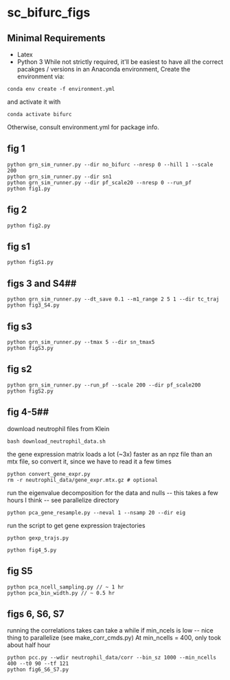 # sc_bifurc_figs

## Minimal Requirements ##
- Latex
- Python 3
While not strictly required, it'll be easiest to have all the correct pacakges / versions in an Anaconda environment,
Create the environment via:
```
conda env create -f environment.yml
```
and activate it with 
```
conda activate bifurc
```
Otherwise, consult environment.yml for package info.


## fig 1 ##
```
python grn_sim_runner.py --dir no_bifurc --nresp 0 --hill 1 --scale 200
python grn_sim_runner.py --dir sn1
python grn_sim_runner.py --dir pf_scale20 --nresp 0 --run_pf
python fig1.py
```
## fig 2 ##
```
python fig2.py
```
## fig s1 ##
```
python figS1.py
```
## figs 3 and S4##
```
python grn_sim_runner.py --dt_save 0.1 --m1_range 2 5 1 --dir tc_traj
python fig3_S4.py
```

## fig s3 ##
```
python grn_sim_runner.py --tmax 5 --dir sn_tmax5
python figS3.py
```

## fig s2 ##
```
python grn_sim_runner.py --run_pf --scale 200 --dir pf_scale200
python figS2.py
```

## fig 4-5##
download neutrophil files from Klein
```
bash download_neutrophil_data.sh
```

the gene expression matrix loads a lot (~3x) faster as an npz file than an mtx file, so convert it, since we have to read it a few times
```
python convert_gene_expr.py
rm -r neutrophil_data/gene_expr.mtx.gz # optional
```

run the eigenvalue decomposition for the data and nulls -- this takes a few hours I think -- see parallelize directory
```
python pca_gene_resample.py --neval 1 --nsamp 20 --dir eig
```
run the script to get gene expression trajectories
```
python gexp_trajs.py
```

```
python fig4_5.py
```

## fig S5 ##
```
python pca_ncell_sampling.py // ~ 1 hr
python pca_bin_width.py // ~ 0.5 hr
```

## figs 6, S6, S7 ##
running the correlations takes can take a while if min_ncels is low -- nice thing to parallelize (see make_corr_cmds.py)
At min_ncells = 400, only took about half hour
```
python pcc.py --wdir neutrophil_data/corr --bin_sz 1000 --min_ncells 400 --t0 90 --tf 121 
python fig6_S6_S7.py
```
